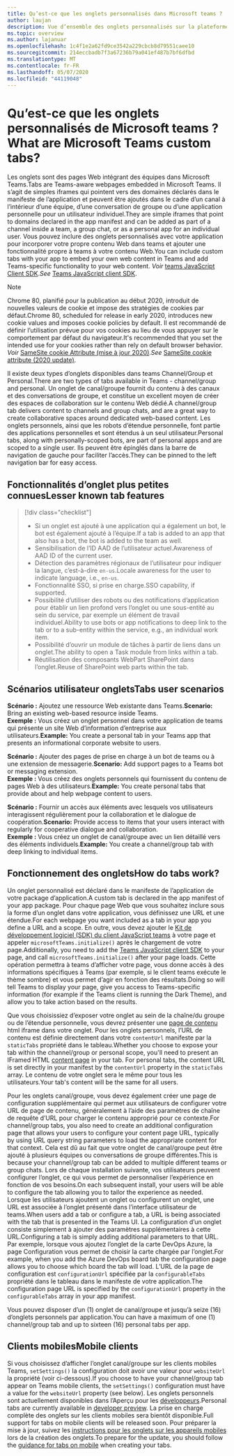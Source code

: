 ```yaml
---
title: Qu’est-ce que les onglets personnalisés dans Microsoft teams ?
author: laujan
description: Vue d’ensemble des onglets personnalisés sur la plateforme Microsoft teams
ms.topic: overview
ms.author: lajanuar
ms.openlocfilehash: 1c4f1e2a62fd9ce3542a229cbcb8d79551caee10
ms.sourcegitcommit: 214eccbadb7f3a67236b79a041ef487b7bf6dfbd
ms.translationtype: MT
ms.contentlocale: fr-FR
ms.lasthandoff: 05/07/2020
ms.locfileid: "44119048"
---
```

# <a name="what-are-microsoft-teams-custom-tabs"></a><span data-ttu-id="24842-103">Qu’est-ce que les onglets personnalisés de Microsoft teams ?</span><span class="sxs-lookup"><span data-stu-id="24842-103">What are Microsoft Teams custom tabs?</span></span>

<span data-ttu-id="24842-104">Les onglets sont des pages Web intégrant des équipes dans Microsoft Teams.</span><span class="sxs-lookup"><span data-stu-id="24842-104">Tabs are Teams-aware webpages embedded in Microsoft Teams.</span></span> <span data-ttu-id="24842-105">Il s’agit de simples iframes qui pointent vers des domaines déclarés dans le manifeste de l’application et peuvent être ajoutés dans le cadre d’un canal à l’intérieur d’une équipe, d’une conversation de groupe ou d’une application personnelle pour un utilisateur individuel.</span><span class="sxs-lookup"><span data-stu-id="24842-105">They are simple iframes that point to domains declared in the app manifest and can be added as part of a channel inside a team, a group chat, or as a personal app for an individual user.</span></span> <span data-ttu-id="24842-106">Vous pouvez inclure des onglets personnalisés avec votre application pour incorporer votre propre contenu Web dans teams et ajouter une fonctionnalité propre à teams à votre contenu Web.</span><span class="sxs-lookup"><span data-stu-id="24842-106">You can include custom tabs with your app to embed your own web content in Teams and add Teams-specific functionality to your web content.</span></span> <span data-ttu-id="24842-107">*Voir* [teams JavaScript Client SDK](/javascript/api/overview/msteams-client).</span><span class="sxs-lookup"><span data-stu-id="24842-107">*See* [Teams JavaScript client SDK](/javascript/api/overview/msteams-client).</span></span>

> [!NOTE]
> <span data-ttu-id="24842-108">Chrome 80, planifié pour la publication au début 2020, introduit de nouvelles valeurs de cookie et impose des stratégies de cookies par défaut.</span><span class="sxs-lookup"><span data-stu-id="24842-108">Chrome 80, scheduled for release in early 2020, introduces new cookie values and imposes cookie policies by default.</span></span> <span data-ttu-id="24842-109">Il est recommandé de définir l’utilisation prévue pour vos cookies au lieu de vous appuyer sur le comportement par défaut du navigateur.</span><span class="sxs-lookup"><span data-stu-id="24842-109">It's recommended that you set the intended use for your cookies rather than rely on default browser behavior.</span></span> <span data-ttu-id="24842-110">*Voir* [SameSite cookie Attribute (mise à jour 2020)](../resources/samesite-cookie-update.md).</span><span class="sxs-lookup"><span data-stu-id="24842-110">*See* [SameSite cookie attribute (2020 update)](../resources/samesite-cookie-update.md).</span></span>

<span data-ttu-id="24842-111">Il existe deux types d’onglets disponibles dans teams Channel/Group et Personal.</span><span class="sxs-lookup"><span data-stu-id="24842-111">There are two types of tabs available in Teams - channel/group and personal.</span></span> <span data-ttu-id="24842-112">Un onglet de canal/groupe fournit du contenu à des canaux et des conversations de groupe, et constitue un excellent moyen de créer des espaces de collaboration sur le contenu Web dédié.</span><span class="sxs-lookup"><span data-stu-id="24842-112">A channel/group tab delivers content to channels and group chats, and are a great way to create collaborative spaces around dedicated web-based content.</span></span> <span data-ttu-id="24842-113">Les onglets personnels, ainsi que les robots d’étendue personnelle, font partie des applications personnelles et sont étendus à un seul utilisateur.</span><span class="sxs-lookup"><span data-stu-id="24842-113">Personal tabs, along with personally-scoped bots, are part of personal apps and are scoped to a single user.</span></span> <span data-ttu-id="24842-114">Ils peuvent être épinglés dans la barre de navigation de gauche pour faciliter l’accès.</span><span class="sxs-lookup"><span data-stu-id="24842-114">They can be pinned to the left navigation bar for easy access.</span></span>

## <a name="lesser-known-tab-features"></a><span data-ttu-id="24842-115">Fonctionnalités d’onglet plus petites connues</span><span class="sxs-lookup"><span data-stu-id="24842-115">Lesser known tab features</span></span>

> [!div class="checklist"]
>
> * <span data-ttu-id="24842-116">Si un onglet est ajouté à une application qui a également un bot, le bot est également ajouté à l’équipe.</span><span class="sxs-lookup"><span data-stu-id="24842-116">If a tab is added to an app that also has a bot, the bot is added to the team as well.</span></span>
> * <span data-ttu-id="24842-117">Sensibilisation de l’ID AAD de l’utilisateur actuel.</span><span class="sxs-lookup"><span data-stu-id="24842-117">Awareness of AAD ID of the current user.</span></span>
> * <span data-ttu-id="24842-118">Détection des paramètres régionaux de l’utilisateur pour indiquer la langue, c’est-à-dire `en-us`.</span><span class="sxs-lookup"><span data-stu-id="24842-118">Locale awareness for the user to indicate language, i.e., `en-us`.</span></span> 
> * <span data-ttu-id="24842-119">Fonctionnalité SSO, si prise en charge.</span><span class="sxs-lookup"><span data-stu-id="24842-119">SSO capability, if supported.</span></span>
> * <span data-ttu-id="24842-120">Possibilité d’utiliser des robots ou des notifications d’application pour établir un lien profond vers l’onglet ou une sous-entité au sein du service, par exemple un élément de travail individuel.</span><span class="sxs-lookup"><span data-stu-id="24842-120">Ability to use bots or app notifications to deep link to the tab or to a sub-entity within the service, e.g., an individual work item.</span></span>
> * <span data-ttu-id="24842-121">Possibilité d’ouvrir un module de tâches à partir de liens dans un onglet.</span><span class="sxs-lookup"><span data-stu-id="24842-121">The ability to open a Task module from links within a tab.</span></span>
> * <span data-ttu-id="24842-122">Réutilisation des composants WebPart SharePoint dans l’onglet.</span><span class="sxs-lookup"><span data-stu-id="24842-122">Reuse of SharePoint web parts within the tab.</span></span>

## <a name="tabs-user-scenarios"></a><span data-ttu-id="24842-123">Scénarios utilisateur onglets</span><span class="sxs-lookup"><span data-stu-id="24842-123">Tabs user scenarios</span></span>

<span data-ttu-id="24842-124">**Scénario :** Ajoutez une ressource Web existante dans Teams.</span><span class="sxs-lookup"><span data-stu-id="24842-124">**Scenario:** Bring an existing web-based resource inside Teams.</span></span> \
<span data-ttu-id="24842-125">**Exemple :** Vous créez un onglet personnel dans votre application de teams qui présente un site Web d’information d’entreprise aux utilisateurs.</span><span class="sxs-lookup"><span data-stu-id="24842-125">**Example:** You create a personal tab in your Teams app that presents an informational corporate website to users.</span></span>

<span data-ttu-id="24842-126">**Scénario :** Ajouter des pages de prise en charge à un bot de teams ou à une extension de messagerie.</span><span class="sxs-lookup"><span data-stu-id="24842-126">**Scenario:** Add support pages to a Teams bot or messaging extension.</span></span> \
<span data-ttu-id="24842-127">**Exemple :** Vous créez des onglets personnels qui fournissent du contenu de pages Web à des utilisateurs.</span><span class="sxs-lookup"><span data-stu-id="24842-127">**Example:** You create personal tabs that provide about and help webpage content to users.</span></span>

<span data-ttu-id="24842-128">**Scénario :** Fournir un accès aux éléments avec lesquels vos utilisateurs interagissent régulièrement pour la collaboration et le dialogue de coopération.</span><span class="sxs-lookup"><span data-stu-id="24842-128">**Scenario:** Provide access to items that your users interact with regularly for cooperative dialogue and collaboration.</span></span> \
<span data-ttu-id="24842-129">**Exemple :** Vous créez un onglet de canal/groupe avec un lien détaillé vers des éléments individuels.</span><span class="sxs-lookup"><span data-stu-id="24842-129">**Example:** You create a channel/group tab with deep linking to individual items.</span></span>

## <a name="how-do-tabs-work"></a><span data-ttu-id="24842-130">Fonctionnement des onglets</span><span class="sxs-lookup"><span data-stu-id="24842-130">How do tabs work?</span></span>

<span data-ttu-id="24842-131">Un onglet personnalisé est déclaré dans le manifeste de l’application de votre package d’application.</span><span class="sxs-lookup"><span data-stu-id="24842-131">A custom tab is declared in the app manifest of your app package.</span></span> <span data-ttu-id="24842-132">Pour chaque page Web que vous souhaitez inclure sous la forme d’un onglet dans votre application, vous définissez une URL et une étendue.</span><span class="sxs-lookup"><span data-stu-id="24842-132">For each webpage you want included as a tab in your app you define a URL and a scope.</span></span> <span data-ttu-id="24842-133">En outre, vous devez ajouter le [Kit de développement logiciel (SDK) du client JavaScript teams](/javascript/api/overview/msteams-client) à votre page et appeler `microsoftTeams.initialize()` après le chargement de votre page.</span><span class="sxs-lookup"><span data-stu-id="24842-133">Additionally, you need to add the [Teams JavaScript client SDK](/javascript/api/overview/msteams-client) to your page, and call `microsoftTeams.initialize()` after your page loads.</span></span> <span data-ttu-id="24842-134">Cette opération permettra à teams d’afficher votre page, vous donne accès à des informations spécifiques à Teams (par exemple, si le client teams exécute le thème sombre) et vous permet d’agir en fonction des résultats.</span><span class="sxs-lookup"><span data-stu-id="24842-134">Doing so will tell Teams to display your page, give you access to Teams-specific information (for example if the Teams client is running the Dark Theme), and allow you to take action based on the results.</span></span>

<span data-ttu-id="24842-135">Que vous choisissiez d’exposer votre onglet au sein de la chaîne/du groupe ou de l’étendue personnelle, vous devrez présenter une [page de contenu](~/tabs/how-to/create-tab-pages/content-page.md) html iframe dans votre onglet. Pour les onglets personnels, l’URL de contenu est définie directement dans votre `contentUrl` manifeste par la `staticTabs` propriété dans le tableau.</span><span class="sxs-lookup"><span data-stu-id="24842-135">Whether you choose to expose your tab within the channel/group or personal scope, you'll need to present an IFramed HTML [content page](~/tabs/how-to/create-tab-pages/content-page.md) in your tab. For personal tabs, the content URL is set directly in your manifest by the `contentUrl` property in the `staticTabs` array.</span></span> <span data-ttu-id="24842-136">Le contenu de votre onglet sera le même pour tous les utilisateurs.</span><span class="sxs-lookup"><span data-stu-id="24842-136">Your tab's content will be the same for all users.</span></span>

<span data-ttu-id="24842-137">Pour les onglets canal/groupe, vous devez également créer une page de configuration supplémentaire qui permet aux utilisateurs de configurer votre URL de page de contenu, généralement à l’aide des paramètres de chaîne de requête d’URL pour charger le contenu approprié pour ce contexte.</span><span class="sxs-lookup"><span data-stu-id="24842-137">For channel/group tabs, you also need to create an additional configuration page that allows your users to configure your content page URL, typically by using URL query string parameters to load the appropriate content for that context.</span></span> <span data-ttu-id="24842-138">Cela est dû au fait que votre onglet de canal/groupe peut être ajouté à plusieurs équipes ou conversations de groupe différentes.</span><span class="sxs-lookup"><span data-stu-id="24842-138">This is because your channel/group tab can be added to multiple different teams or group chats.</span></span> <span data-ttu-id="24842-139">Lors de chaque installation suivante, vos utilisateurs peuvent configurer l’onglet, ce qui vous permet de personnaliser l’expérience en fonction de vos besoins.</span><span class="sxs-lookup"><span data-stu-id="24842-139">On each subsequent install, your users will be able to configure the tab allowing you to tailor the experience as needed.</span></span> <span data-ttu-id="24842-140">Lorsque les utilisateurs ajoutent un onglet ou configurent un onglet, une URL est associée à l’onglet présenté dans l’interface utilisateur de teams.</span><span class="sxs-lookup"><span data-stu-id="24842-140">When users add a tab or configure a tab, a URL is being associated with the tab that is presented in the Teams UI.</span></span> <span data-ttu-id="24842-141">La configuration d’un onglet consiste simplement à ajouter des paramètres supplémentaires à cette URL.</span><span class="sxs-lookup"><span data-stu-id="24842-141">Configuring a tab is simply adding additional parameters to that URL.</span></span> <span data-ttu-id="24842-142">Par exemple, lorsque vous ajoutez l’onglet de la carte DevOps Azure, la page Configuration vous permet de choisir la carte chargée par l’onglet.</span><span class="sxs-lookup"><span data-stu-id="24842-142">For example, when you add the Azure DevOps board tab the configuration page allows you to choose which board the tab will load.</span></span> <span data-ttu-id="24842-143">L’URL de la page de configuration est `configurationUrl` spécifiée par la `configurableTabs` propriété dans le tableau dans le manifeste de votre application.</span><span class="sxs-lookup"><span data-stu-id="24842-143">The configuration page URL is specified by the  `configurationUrl` property in the `configurableTabs` array in your app manifest.</span></span>

<span data-ttu-id="24842-144">Vous pouvez disposer d’un (1) onglet de canal/groupe et jusqu’à seize (16) d’onglets personnels par application.</span><span class="sxs-lookup"><span data-stu-id="24842-144">You can have a maximum of one (1) channel/group tab and up to sixteen (16) personal tabs per app.</span></span>

## <a name="mobile-clients"></a><span data-ttu-id="24842-145">Clients mobiles</span><span class="sxs-lookup"><span data-stu-id="24842-145">Mobile clients</span></span>

<span data-ttu-id="24842-146">Si vous choisissez d’afficher l’onglet canal/groupe sur les clients mobiles Teams, `setSettings()` la configuration doit avoir une valeur pour `websiteUrl` la propriété (voir ci-dessous).</span><span class="sxs-lookup"><span data-stu-id="24842-146">If you choose to have your channel/group tab appear on Teams mobile clients, the `setSettings()` configuration must have a value for the `websiteUrl` property (see below).</span></span> <span data-ttu-id="24842-147">Les onglets personnels sont actuellement disponibles dans l’Aperçu pour les [développeurs](~/resources/dev-preview/developer-preview-intro.md).</span><span class="sxs-lookup"><span data-stu-id="24842-147">Personal tabs are currently available in [developer preview](~/resources/dev-preview/developer-preview-intro.md).</span></span> <span data-ttu-id="24842-148">La prise en charge complète des onglets sur les clients mobiles sera bientôt disponible.</span><span class="sxs-lookup"><span data-stu-id="24842-148">Full support for tabs on mobile clients will be released soon.</span></span> <span data-ttu-id="24842-149">Pour préparer la mise à jour, suivez les [instructions pour les onglets sur les appareils mobiles](~/tabs/design/tabs-mobile.md) lors de la création des onglets.</span><span class="sxs-lookup"><span data-stu-id="24842-149">To prepare for the update, you should follow the [guidance for tabs on mobile](~/tabs/design/tabs-mobile.md) when creating your tabs.</span></span>
